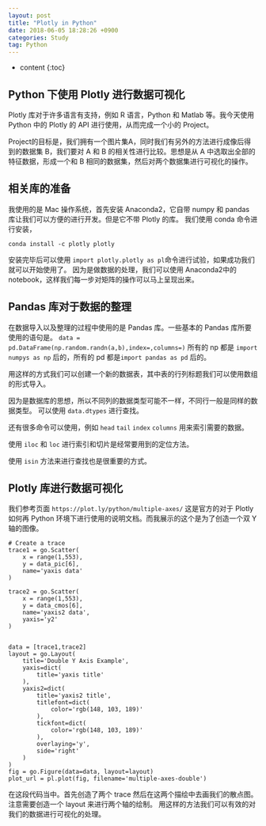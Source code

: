 ```yaml
---
layout: post
title: "Plotly in Python"
date: 2018-06-05 18:28:26 +0900
categories: Study
tag: Python
---
```


* content
{:toc}




Python 下使用 Plotly 进行数据可视化
------------
Plotly 库对于许多语言有支持，例如 R 语言，Python 和 Matlab 等。我今天使用 Python 中的 Plotly 的 API 进行使用，从而完成一个小的 Project。

Project的目标是，我们拥有一个图片集A，同时我们有另外的方法进行成像后得到的数据集 B，我们要对 A 和 B 的相关性进行比较。思想是从 A 中选取出全部的特征数据，形成一个和 B 相同的数据集，然后对两个数据集进行可视化的操作。


相关库的准备
-----------
我使用的是 Mac 操作系统，首先安装 Anaconda2，它自带 numpy 和 pandas 库让我们可以方便的进行开发。但是它不带 Plotly 的库。
我们使用 conda 命令进行安装，

```
conda install -c plotly plotly 
```

安装完毕后可以使用 `import plotly.plotly as pl`命令进行试验，如果成功我们就可以开始使用了。
因为是做数据的处理，我们可以使用 Anaconda2中的notebook，这样我们每一步对矩阵的操作可以马上呈现出来。


Pandas 库对于数据的整理
-----------
在数据导入以及整理的过程中使用的是 Pandas 库。一些基本的 Pandas 库所要使用的语句是。
`data = pd.DataFrame(np.random.randn(a,b),index=,columns=)`
所有的 np 都是 `import numpys as np` 后的，所有的 pd 都是`import pandas as pd` 后的。

用这样的方式我们可以创建一个新的数据表，其中表的行列标题我们可以使用数组的形式导入。

因为是数据库的思想，所以不同列的数据类型可能不一样，不同行一般是同样的数据类型。
可以使用 `data.dtypes` 进行查找。

还有很多命令可以使用，例如 `head` `tail` `index` `columns` 用来索引需要的数据。

使用 `iloc` 和 `loc` 进行索引和切片是经常要用到的定位方法。

使用 `isin` 方法来进行查找也是很重要的方式。

Plotly 库进行数据可视化
------------
我们参考页面 `https://plot.ly/python/multiple-axes/` 
这是官方的对于 Plotly 如何再 Python 环境下进行使用的说明文档。而我展示的这个是为了创造一个双 Y 轴的图像。

```
# Create a trace
trace1 = go.Scatter(
    x = range(1,553),
    y = data_pic[6],
    name='yaxis data'
)

trace2 = go.Scatter(
    x = range(1,553),
    y = data_cmos[6],
    name='yaxis2 data',
    yaxis='y2'
)


data = [trace1,trace2]
layout = go.Layout(
    title='Double Y Axis Example',
    yaxis=dict(
        title='yaxis title'
    ),
    yaxis2=dict(
        title='yaxis2 title',
        titlefont=dict(
            color='rgb(148, 103, 189)'
        ),
        tickfont=dict(
            color='rgb(148, 103, 189)'
        ),
        overlaying='y',
        side='right'
    )
)
fig = go.Figure(data=data, layout=layout)
plot_url = pl.plot(fig, filename='multiple-axes-double')
```

在这段代码当中。首先创造了两个 trace 然后在这两个描绘中去画我们的散点图。注意需要创造一个 layout 来进行两个轴的绘制。
用这样的方法我们可以有效的对我们的数据进行可视化的处理。
















